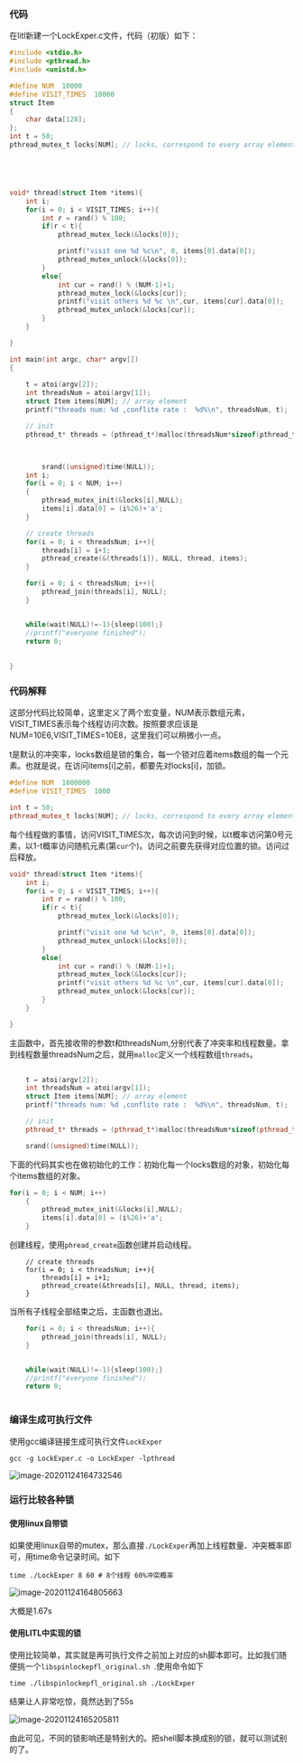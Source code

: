 ### 代码

在litl新建一个LockExper.c文件，代码（初版）如下：

```c
#include <stdio.h>
#include <pthread.h>
#include <unistd.h>

#define NUM  10000
#define VISIT_TIMES  10000
struct Item
{
	char data[128];
};
int t = 50;
pthread_mutex_t locks[NUM]; // locks, correspond to every array element





void* thread(struct Item *items){
	int i;
	for(i = 0; i < VISIT_TIMES; i++){
	    int r = rand() % 100;
		if(r < t){
			pthread_mutex_lock(&locks[0]);

			printf("visit one %d %c\n", 0, items[0].data[0]);
			pthread_mutex_unlock(&locks[0]);	
		}
		else{
			int cur = rand() % (NUM-1)+1;
			pthread_mutex_lock(&locks[cur]);
			printf("visit others %d %c \n",cur, items[cur].data[0]);
			pthread_mutex_unlock(&locks[cur]);	
		}		
	}

}

int main(int argc, char* argv[])
{
	
	t = atoi(argv[2]);
	int threadsNum = atoi(argv[1]);
	struct Item items[NUM]; // array element
	printf("threads num: %d ,conflite rate :  %d%\n", threadsNum, t);

	// init
	pthread_t* threads = (pthread_t*)malloc(threadsNum*sizeof(pthread_t));



    	srand((unsigned)time(NULL));
	int i;
	for(i = 0; i < NUM; i++)
	{
		pthread_mutex_init(&locks[i],NULL);
		items[i].data[0] = (i%26)+'a';
	}

	// create threads
	for(i = 0; i < threadsNum; i++){
		threads[i] = i+1;
		pthread_create(&(threads[i]), NULL, thread, items);
	}

	for(i = 0; i < threadsNum; i++){
		pthread_join(threads[i], NULL);
	}


	while(wait(NULL)!=-1){sleep(100);}
	//printf("everyone finished");
	return 0;
	
	
}
```

### 代码解释

这部分代码比较简单，这里定义了两个宏变量，NUM表示数组元素，VISIT_TIMES表示每个线程访问次数。按照要求应该是NUM=10E6,VISIT_TIMES=10E8，这里我们可以稍微小一点。

t是默认的冲突率，locks数组是锁的集合，每一个锁对应着items数组的每一个元素。也就是说，在访问items[i]之前，都要先对locks[i]，加锁。

```c++
#define NUM  1000000
#define VISIT_TIMES  1000

int t = 50;
pthread_mutex_t locks[NUM]; // locks, correspond to every array element

```

每个线程做的事情，访问VISIT_TIMES次，每次访问到时候，以t概率访问第0号元素，以1-t概率访问随机元素(第`cur`个)。访问之前要先获得对应位置的锁。访问过后释放。

```c++
void* thread(struct Item *items){
	int i;
	for(i = 0; i < VISIT_TIMES; i++){
	    int r = rand() % 100;
		if(r < t){
			pthread_mutex_lock(&locks[0]);

			printf("visit one %d %c\n", 0, items[0].data[0]);
			pthread_mutex_unlock(&locks[0]);	
		}
		else{
			int cur = rand() % (NUM-1)+1;
			pthread_mutex_lock(&locks[cur]);
			printf("visit others %d %c \n",cur, items[cur].data[0]);
			pthread_mutex_unlock(&locks[cur]);	
		}		
	}

}
```

主函数中，首先接收带的参数t和threadsNum,分别代表了冲突率和线程数量。拿到线程数量threadsNum之后，就用`malloc`定义一个线程数组`threads`。

```c++
	
	t = atoi(argv[2]);
	int threadsNum = atoi(argv[1]);
	struct Item items[NUM]; // array element
	printf("threads num: %d ,conflite rate :  %d%\n", threadsNum, t);

	// init
	pthread_t* threads = (pthread_t*)malloc(threadsNum*sizeof(pthread_t));

    srand((unsigned)time(NULL));
```

下面的代码其实也在做初始化的工作：初始化每一个locks数组的对象，初始化每个items数组的对象。

```c++
for(i = 0; i < NUM; i++)
	{
		pthread_mutex_init(&locks[i],NULL);
		items[i].data[0] = (i%26)+'a';
	}

```

创建线程，使用`phread_create`函数创建并启动线程。

```shell
	// create threads
	for(i = 0; i < threadsNum; i++){
		threads[i] = i+1;
		pthread_create(&threads[i], NULL, thread, items);
	}
```

当所有子线程全部结束之后，主函数也退出。

```c++
	for(i = 0; i < threadsNum; i++){
		pthread_join(threads[i], NULL);
	}


	while(wait(NULL)!=-1){sleep(100);}
	//printf("everyone finished");
	return 0;
	
```

### 编译生成可执行文件

使用gcc编译链接生成可执行文件`LockExper`

```shell
gcc -g LockExper.c -o LockExper -lpthread
```

![image-20201124164732546](./image-20201124164732546.png)

### 运行比较各种锁

#### 使用linux自带锁

如果使用linux自带的mutex，那么直接`./LockExper`再加上线程数量、冲突概率即可，用time命令记录时间。如下

```shell
time ./LockExper 8 60 # 8个线程 60%冲突概率
```

![image-20201124164805663](./image-20201124164805663.png)

大概是1.67s

#### 使用LITL中实现的锁

使用比较简单，其实就是再可执行文件之前加上对应的sh脚本即可。比如我们随便挑一个`libspinlockepfl_original.sh `.使用命令如下

```shell
time ./libspinlockepfl_original.sh ./LockExper
```

结果让人非常吃惊，竟然达到了55s

![image-20201124165205811](./image-20201124165205811.png)

由此可见，不同的锁影响还是特别大的。把shell脚本换成别的锁，就可以测试别的了。